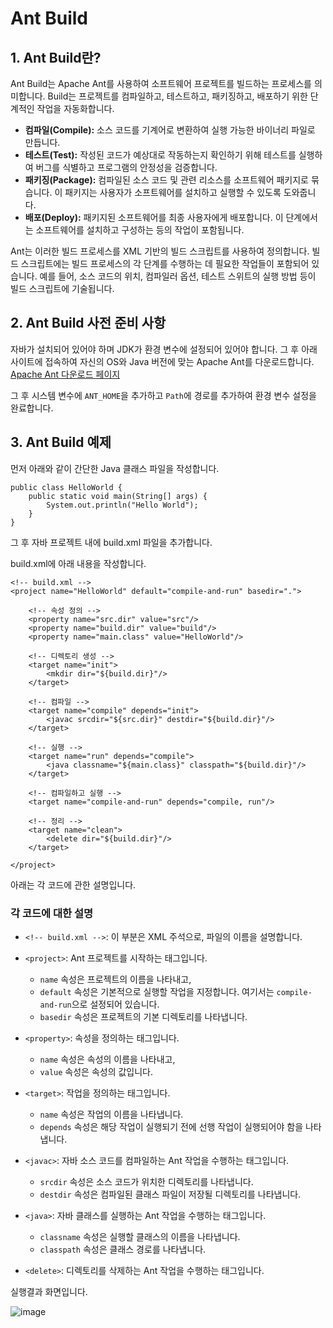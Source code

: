 # Ant Build

## 1. Ant Build란?

Ant Build는 Apache Ant를 사용하여 소프트웨어 프로젝트를 빌드하는 프로세스를 의미합니다. Build는 프로젝트를 컴파일하고, 테스트하고, 패키징하고, 배포하기 위한 단계적인 작업을 자동화합니다.

- **컴파일(Compile):** 소스 코드를 기계어로 변환하여 실행 가능한 바이너리 파일로 만듭니다.
- **테스트(Test):** 작성된 코드가 예상대로 작동하는지 확인하기 위해 테스트를 실행하여 버그를 식별하고 프로그램의 안정성을 검증합니다.
- **패키징(Package):** 컴파일된 소스 코드 및 관련 리소스를 소프트웨어 패키지로 묶습니다. 이 패키지는 사용자가 소프트웨어를 설치하고 실행할 수 있도록 도와줍니다.
- **배포(Deploy):** 패키지된 소프트웨어를 최종 사용자에게 배포합니다. 이 단계에서는 소프트웨어를 설치하고 구성하는 등의 작업이 포함됩니다.

Ant는 이러한 빌드 프로세스를 XML 기반의 빌드 스크립트를 사용하여 정의합니다. 빌드 스크립트에는 빌드 프로세스의 각 단계를 수행하는 데 필요한 작업들이 포함되어 있습니다. 예를 들어, 소스 코드의 위치, 컴파일러 옵션, 테스트 스위트의 실행 방법 등이 빌드 스크립트에 기술됩니다.

## 2. Ant Build 사전 준비 사항

자바가 설치되어 있어야 하며 JDK가 환경 변수에 설정되어 있어야 합니다. 그 후 아래 사이트에 접속하여 자신의 OS와 Java 버전에 맞는 Apache Ant를 다운로드합니다.
[Apache Ant 다운로드 페이지](https://ant.apache.org/bindownload.cgi)

그 후 시스템 변수에 `ANT_HOME`을 추가하고 `Path`에 경로를 추가하여 환경 변수 설정을 완료합니다.

## 3. Ant Build 예제

먼저 아래와 같이 간단한 Java 클래스 파일을 작성합니다.

```
public class HelloWorld {
	public static void main(String[] args) {
		System.out.println("Hello World");
	}
}
```
그 후 자바 프로젝트 내에 build.xml 파일을 추가합니다.
 
build.xml에 아래 내용을 작성합니다.

```
<!-- build.xml -->
<project name="HelloWorld" default="compile-and-run" basedir=".">
    
    <!-- 속성 정의 -->
    <property name="src.dir" value="src"/>
    <property name="build.dir" value="build"/>
    <property name="main.class" value="HelloWorld"/>
    
    <!-- 디렉토리 생성 -->
    <target name="init">
        <mkdir dir="${build.dir}"/>
    </target>
    
    <!-- 컴파일 -->
    <target name="compile" depends="init">
        <javac srcdir="${src.dir}" destdir="${build.dir}"/>
    </target>
    
    <!-- 실행 -->
    <target name="run" depends="compile">
        <java classname="${main.class}" classpath="${build.dir}"/>
    </target>
    
    <!-- 컴파일하고 실행 -->
    <target name="compile-and-run" depends="compile, run"/>
    
    <!-- 정리 -->
    <target name="clean">
        <delete dir="${build.dir}"/>
    </target>
    
</project>
```
아래는 각 코드에 관한 설명입니다.

### 각 코드에 대한 설명

- `<!-- build.xml -->`: 이 부분은 XML 주석으로, 파일의 이름을 설명합니다.

- `<project>`: Ant 프로젝트를 시작하는 태그입니다. 
  - `name` 속성은 프로젝트의 이름을 나타내고, 
  - `default` 속성은 기본적으로 실행할 작업을 지정합니다. 여기서는 `compile-and-run`으로 설정되어 있습니다. 
  - `basedir` 속성은 프로젝트의 기본 디렉토리를 나타냅니다.

- `<property>`: 속성을 정의하는 태그입니다.
  - `name` 속성은 속성의 이름을 나타내고,
  - `value` 속성은 속성의 값입니다.

- `<target>`: 작업을 정의하는 태그입니다.
  - `name` 속성은 작업의 이름을 나타냅니다.
  - `depends` 속성은 해당 작업이 실행되기 전에 선행 작업이 실행되어야 함을 나타냅니다.

- `<javac>`: 자바 소스 코드를 컴파일하는 Ant 작업을 수행하는 태그입니다.
  - `srcdir` 속성은 소스 코드가 위치한 디렉토리를 나타냅니다.
  - `destdir` 속성은 컴파일된 클래스 파일이 저장될 디렉토리를 나타냅니다.

- `<java>`: 자바 클래스를 실행하는 Ant 작업을 수행하는 태그입니다.
  - `classname` 속성은 실행할 클래스의 이름을 나타냅니다.
  - `classpath` 속성은 클래스 경로를 나타냅니다.

- `<delete>`: 디렉토리를 삭제하는 Ant 작업을 수행하는 태그입니다.


실행결과 화면입니다.
 
![image](https://github.com/auspicious0/AntBuild/assets/108572025/8673f3f1-60cc-4fdc-8203-5e8faee23786)


